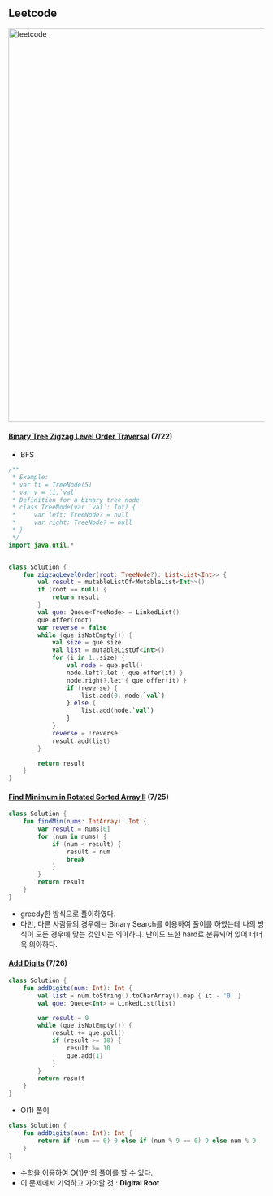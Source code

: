 ## Leetcode

<img width="774" alt="leetcode" src="https://user-images.githubusercontent.com/46305139/95685012-40334f00-0c30-11eb-8f06-ddea01413a71.png">



#### [Binary Tree Zigzag Level Order Traversal](https://leetcode.com/problems/binary-tree-zigzag-level-order-traversal/) (7/22)

- BFS

```kotlin
/**
 * Example:
 * var ti = TreeNode(5)
 * var v = ti.`val`
 * Definition for a binary tree node.
 * class TreeNode(var `val`: Int) {
 *     var left: TreeNode? = null
 *     var right: TreeNode? = null
 * }
 */
import java.util.*


class Solution {
    fun zigzagLevelOrder(root: TreeNode?): List<List<Int>> {
        val result = mutableListOf<MutableList<Int>>()
        if (root == null) {
            return result
        }
        val que: Queue<TreeNode> = LinkedList()
        que.offer(root)
        var reverse = false
        while (que.isNotEmpty()) {
            val size = que.size
            val list = mutableListOf<Int>()
            for (i in 1..size) {
                val node = que.poll()
                node.left?.let { que.offer(it) }
                node.right?.let { que.offer(it) }
                if (reverse) {
                    list.add(0, node.`val`)
                } else {
                    list.add(node.`val`)
                }
            }
            reverse = !reverse
            result.add(list)
        }

        return result
    }
}
```



#### [Find Minimum in Rotated Sorted Array II](https://leetcode.com/problems/find-minimum-in-rotated-sorted-array-ii/) (7/25)

```kotlin
class Solution {
    fun findMin(nums: IntArray): Int {
        var result = nums[0]
        for (num in nums) {
            if (num < result) {
                result = num
                break
            }
        }
        return result
    }
}
```

- greedy한 방식으로 풀이하였다.
- 다만, 다른 사람들의 경우에는 Binary Search를 이용하여 풀이를 하였는데 나의 방식이 모든 경우에 맞는 것인지는 의아하다. 난이도 또한 hard로 분류되어 있어 더더욱 의아하다.



#### [Add Digits](https://leetcode.com/problems/add-digits/) (7/26)

```kotlin
class Solution {
    fun addDigits(num: Int): Int {
        val list = num.toString().toCharArray().map { it - '0' }
        val que: Queue<Int> = LinkedList(list)

        var result = 0
        while (que.isNotEmpty()) {
            result += que.poll()
            if (result >= 10) {
                result %= 10
                que.add(1)
            }
        }
        return result
    }
}
```

- O(1) 풀이

```kotlin
class Solution {
    fun addDigits(num: Int): Int {
      	return if (num == 0) 0 else if (num % 9 == 0) 9 else num % 9
    }
}
```

- 수학을 이용하여 O(1)만의 풀이를 할 수 있다.
- 이 문제에서 기억하고 가야할 것 : **Digital Root**

